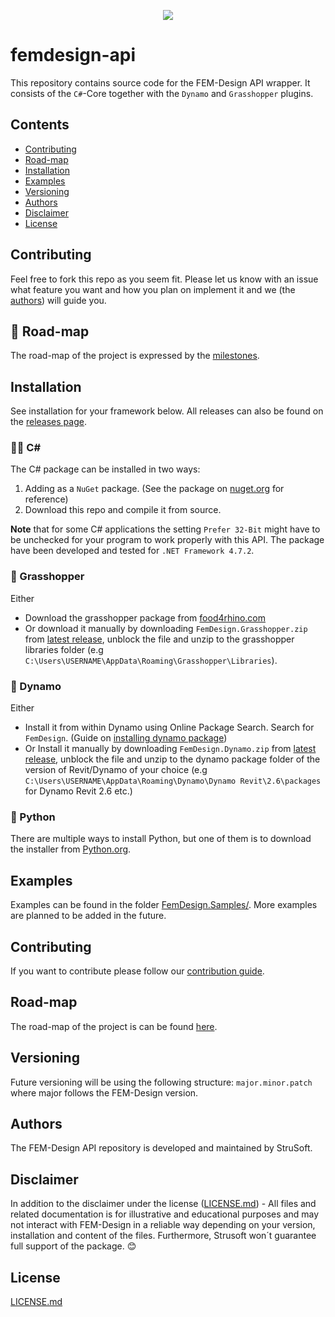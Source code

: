 <p align="center">
 <img src="https://strusoft.com/wp-content/uploads/2022/02/MicrosoftTeams-image-69.png">
</p>

# femdesign-api
This repository contains source code for the FEM-Design API wrapper. It consists of the `C#`-Core together with the `Dynamo` and `Grasshopper` plugins. 

## Contents
* [Contributing](#contributing)
* [Road-map](#road-map)
* [Installation](#Installation)
* [Examples](#Examples)
* [Versioning](#versioning)
* [Authors](#authors)
* [Disclaimer](#disclaimer)
* [License](#license)

## Contributing
Feel free to fork this repo as you seem fit. Please let us know with an issue what feature you want and how you plan on implement it and we (the [authors](#Authors)) will guide you. 

## 🚗 Road-map
The road-map of the project is expressed by the [milestones](https://github.com/strusoft/femdesign-api/milestones).

## Installation
See installation for your framework below. 
All releases can also be found on the [releases page](https://github.com/strusoft/femdesign-api/releases).
### 👩‍💻 C#
The C# package can be installed in two ways:
1. Adding as a `NuGet` package. (See the package on [nuget.org](https://www.nuget.org/packages/FemDesign.Core/) for reference)
2. Download this repo and compile it from source.

**Note** that for some C# applications the setting `Prefer 32-Bit` might have to be unchecked for your program to work properly with this API. The package have been developed and tested for `.NET Framework 4.7.2`.

### 🦗 Grasshopper
Either
- Download the grasshopper package from [food4rhino.com](https://www.food4rhino.com/en/app/fem-design-api-toolbox)
- Or download it manually by downloading `FemDesign.Grasshopper.zip` from [latest release](https://github.com/strusoft/femdesign-api/releases/latest), unblock the file and unzip to the grasshopper libraries folder (e.g `C:\Users\USERNAME\AppData\Roaming\Grasshopper\Libraries`).

### 🤖 Dynamo
Either
- Install it from within Dynamo using Online Package Search. Search for `FemDesign`. (Guide on [installing dynamo package](https://www.dynamonow.com/downloading-installing-packages/))
- Or Install it manually by downloading `FemDesign.Dynamo.zip` from [latest release](https://github.com/strusoft/femdesign-api/releases/latest), unblock the file and unzip to the dynamo package folder of the version of Revit/Dynamo of your choice (e.g `C:\Users\USERNAME\AppData\Roaming\Dynamo\Dynamo Revit\2.6\packages` for Dynamo Revit 2.6 etc.)

### 🐍 Python
There are multiple ways to install Python, but one of them is to download the installer from [Python.org](https://www.python.org/downloads/).

## Examples
Examples can be found in the folder [FemDesign.Samples/](https://github.com/strusoft/femdesign-api/tree/master/FemDesign.Samples). More examples are planned to be added in the future.

## Contributing
If you want to contribute please follow our [contribution guide](https://github.com/strusoft/femdesign-api/wiki/Contribute).

## Road-map
The road-map of the project is can be found [here](https://github.com/strusoft/femdesign-api/wiki/Road-map).

## Versioning
Future versioning will be using the following structure: `major.minor.patch` where major follows the FEM-Design version.

## Authors
The FEM-Design API repository is developed and maintained by StruSoft. 

## Disclaimer
In addition to the disclaimer under the license ([LICENSE.md](LICENSE)) - All files and related documentation is for illustrative and educational purposes and may not interact with FEM-Design in a reliable way depending on your version, installation and content of the files. Furthermore, Strusoft won´t guarantee full support of the package. 😊

## License
[LICENSE.md](LICENSE)

